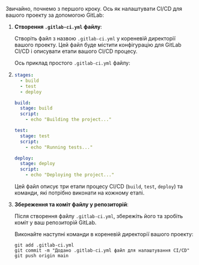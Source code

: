 Звичайно, почнемо з першого кроку. Ось як налаштувати CI/CD для вашого проекту за допомогою GitLab:

1. **Створення `.gitlab-ci.yml` файлу**:

   Створіть файл з назвою `.gitlab-ci.yml` у кореневій директорії вашого проекту. Цей файл буде містити конфігурацію для GitLab CI/CD і описувати етапи вашого CI/CD процесу.

   Ось приклад простого `.gitlab-ci.yml` файлу:
2. ```yaml
   stages:
     - build
     - test
     - deploy

   build:
     stage: build
     script:
       - echo "Building the project..."

   test:
     stage: test
     script:
       - echo "Running tests..."

   deploy:
     stage: deploy
     script:
       - echo "Deploying the project..."
     ```

   Цей файл описує три етапи процесу CI/CD (`build`, `test`, `deploy`) та команди, які потрібно виконати на кожному етапі.

2. **Збереження та коміт файлу у репозиторій**:

   Після створення файлу `.gitlab-ci.yml`, збережіть його та зробіть коміт у ваш репозиторій GitLab.

   Виконайте наступні команди в кореневій директорії вашого проекту:

   ```
   git add .gitlab-ci.yml
   git commit -m "Додано .gitlab-ci.yml файл для налаштування CI/CD"
   git push origin main
   ```

